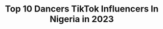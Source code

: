 ---
title: Top 10 Dancers TikTok Influencers In Nigeria in 2023
description: >-
  Find top dancers TikTok influencers in Nigeria in 2023. Most popular hashtags: #dance #tiktok #fyp #foryoupage.
platform: TikTok
hits: 8
text_top: Discover the best TikTok influencers on inBeat.
text_bottom: Our search engine holds 8 TikTok influencers like this in Nigeria for you to work with.
profiles:
  - username: "lumpy_space_princ1"
    fullname: >-
      Victoria💜💀
    bio: >-
      Dancer/Actor🇳🇬 IG:vic.toriiiia Why not just follow me since you here😉😘
    location: "Nigeria"
    followers: 59800
    engagement: 1731
    commentsToLikes: 0.018988
    id: ckdcm1zmwoaue0j23pa8zyxf0
    verified: true
    hashtags: "#duet, #lumpyspaceprinc1, #fyp, #foryoupage"
  - username: "e4ma"
    fullname: >-
      E4ma
    bio: >-
      Dancer | Creator INSTAGRAM : @e4ma_
    location: "Nigeria"
    followers: 444200
    engagement: 1483
    commentsToLikes: 0.010910
    id: ckc8djjso93tm0j23ztj9p6ek
    verified: true
    hashtags: "#e4ma, #makeup, #transition, #shorthair"
  - username: "nathanielmoses1"
    fullname: >-
      Nathan_Dancer™👑 
    bio: >-
      (🙏GOD FIRST🙏) Dancer/comedian 🇳🇬 just for fun/Turn on My bell💙❤
    location: "Nigeria"
    followers: 81800
    engagement: 593
    commentsToLikes: 0.024559
    id: ck9ev9b21he2s0j78tftiy6ih
    verified: true
    hashtags: "#foryou, #nigeria, #dance, #comedy"
  - username: "lifeofotobs"
    fullname: >-
      Tobi Adebiyi
    bio: >-
      Actor CEO:of the sweet comic story Dancer,hypeman, CEO:the comic entertainment
    location: "Nigeria"
    followers: 4252
    engagement: 782
    commentsToLikes: 0.028417
    id: ckbl5w4513jtw0j23a4j3162o
    verified: false
    hashtags: "#foryoupage, #tiktoknigeria, #donjazzy, #tiktok"
  - username: "gianlucavacchiteam"
    fullname: >-
      Gianluca Vacchi
    bio: >-
      LET LOVE LEAD Big Fan Of GV & SF GV life in pictures & Videos Follow Me & ENJOY
    location: "Nigeria"
    followers: 203700
    engagement: 775
    commentsToLikes: 0.017890
    id: ckd0c831mcn2k0j235i2pal2l
    verified: false
    hashtags: "#beveryhills, #newyork, #gianlucavacchi, #florida"
  - username: "thechefchioma"
    fullname: >-
      Chef Chioma
    bio: >-
      Chef 👩‍🍳Chioma DMW Follow me lovers Hit the follow button
    location: "Nigeria"
    followers: 3947
    engagement: 713
    commentsToLikes: 0.013786
    id: ckb9thl2krlmi0j23t0xdoq1e
    verified: false
    hashtags: "#tiktok, #davidoadeleke, #chefchi, #therealchefchioma"
  - username: "burnaboytik"
    fullname: >-
      Burna Boy ✔️
    bio: >-
      New here! This is my official tik page. Star Ambassador. King Burna #burnaboy 
    location: "Nigeria"
    followers: 3353
    engagement: 832
    commentsToLikes: 0.042633
    id: ckcptqcgkok4i0j23cgrlu54b
    verified: false
    hashtags: "#burnaboy, #tiktok, #bet, #musically"
  - username: "makhosibmusambasi"
    fullname: >-
      Makhosi B Musambasi
    bio: >-
      Certified Master Coach
    location: "Nigeria"
    followers: 7232
    engagement: 532
    commentsToLikes: 0.050460
    id: ckcv08gfdn34w0j23o39nu5b4
    verified: false
    hashtags: "#lifecoach, #over40, #tiktokdubai, #pinkoctober"
---